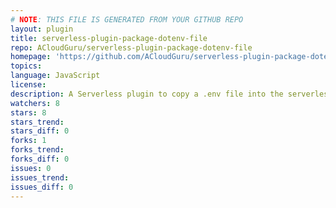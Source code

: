 ```yaml
---
# NOTE: THIS FILE IS GENERATED FROM YOUR GITHUB REPO
layout: plugin
title: serverless-plugin-package-dotenv-file
repo: ACloudGuru/serverless-plugin-package-dotenv-file
homepage: 'https://github.com/ACloudGuru/serverless-plugin-package-dotenv-file'
topics: 
language: JavaScript
license: 
description: A Serverless plugin to copy a .env file into the serverless package
watchers: 8
stars: 8
stars_trend: 
stars_diff: 0
forks: 1
forks_trend: 
forks_diff: 0
issues: 0
issues_trend: 
issues_diff: 0
---
```

